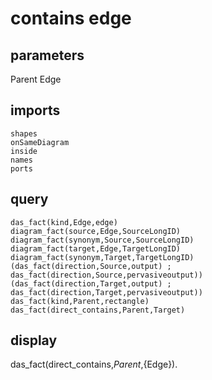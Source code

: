# contains edge
## parameters
  Parent
  Edge
## imports
    shapes
    onSameDiagram
    inside
    names
    ports
## query
    das_fact(kind,Edge,edge)
    diagram_fact(source,Edge,SourceLongID)
	diagram_fact(synonym,Source,SourceLongID)
    diagram_fact(target,Edge,TargetLongID)
	diagram_fact(synonym,Target,TargetLongID)
	(das_fact(direction,Source,output) ; das_fact(direction,Source,pervasiveoutput))
	(das_fact(direction,Target,output) ; das_fact(direction,Target,pervasiveoutput))
    das_fact(kind,Parent,rectangle)
	das_fact(direct_contains,Parent,Target)
## display
das_fact(direct_contains,${Parent},${Edge}).
  
